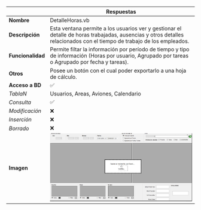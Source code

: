 |                   | **Respuestas**                          |
|-------------------|-----------------------------------------|
|**Nombre**         | DetalleHoras.vb     |
|**Descripción**    | Esta ventana permite a los usuarios ver y gestionar el detalle de horas trabajadas, ausencias y otros detalles relacionados con el tiempo de trabajo de los empleados.             |
|**Funcionalidad**  | Permite filtar la información por período de tiempo y tipo de información (Horas por usuario, Agrupado por tareas o Agrupado por fecha y tareas).     |
|**Otros**          | Posee un botón con el cual poder exportarlo a una hoja de cálculo.            |
|**Acceso a BD**    | ✅ |
|*TablaN*           | Usuarios, Areas, Aviones, Calendario |
|*Consulta*         | ✅ |
|*Modificación*     | ❌ |
|*Inserción*        | ❌ |
|*Borrado*          | ❌ |
|**Imagen**           | ![Nombre_Imagen](DetalleHoras_img.JPG)|